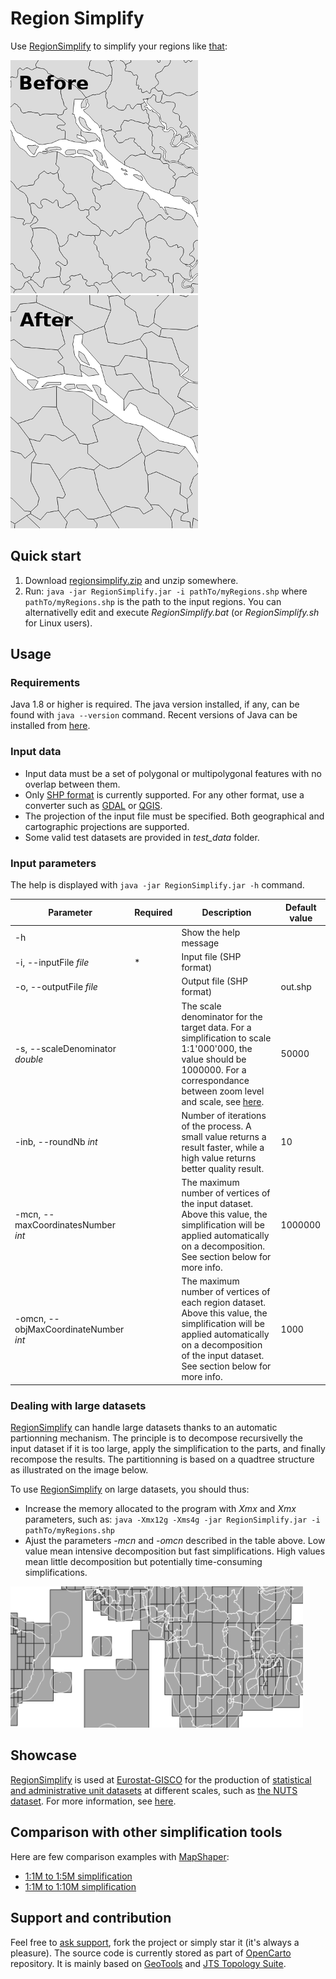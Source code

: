 # Region Simplify

Use [RegionSimplify](README.md) to simplify your regions like [that](resources/ex_lbl.gif?raw=true):

[![Before](resources/ini_.png)](resources/ex_lbl.gif?raw=true) [![After](resources/fin_5M_.png)](resources/ex_lbl.gif?raw=true)

## Quick start

1. Download [regionsimplify.zip](releases/regionsimplify-1.3.1.zip?raw=true) and unzip somewhere.
2. Run: `java -jar RegionSimplify.jar -i pathTo/myRegions.shp` where `pathTo/myRegions.shp` is the path to the input regions. You can alternativelly edit and execute *RegionSimplify.bat* (or *RegionSimplify.sh* for Linux users).

## Usage

### Requirements

Java 1.8 or higher is required. The java version installed, if any, can be found with `java --version` command. Recent versions of Java can be installed from [here](https://www.java.com/).

### Input data

* Input data must be a set of polygonal or multipolygonal features with no overlap between them.
* Only [SHP format](https://en.wikipedia.org/wiki/Shapefile) is currently supported. For any other format, use a converter such as [GDAL](http://www.gdal.org/) or [QGIS](https://www.qgis.org/).
* The projection of the input file must be specified. Both geographical and cartographic projections are supported.
* Some valid test datasets are provided in *test_data* folder.

### Input parameters

The help is displayed with `java -jar RegionSimplify.jar -h` command.

| Parameter | Required | Description | Default value |
| ------------- | ------------- |-------------| ------|
| -h | | Show the help message |  |
| -i, --inputFile *file* | * | Input file (SHP format) | |
| -o, --outputFile *file* | | Output file (SHP format) | out.shp |
| -s, --scaleDenominator *double* || The scale denominator for the target data. For a simplification to scale 1:1'000'000, the value should be 1000000. For a correspondance between zoom level and scale, see [here](https://gis.stackexchange.com/questions/7430/what-ratio-scales-do-google-maps-zoom-levels-correspond-to). | 50000|
| -inb, --roundNb *int* || Number of iterations of the process. A small value returns a result faster, while a high value returns better quality result. | 10 |
| -mcn, --maxCoordinatesNumber *int* || The maximum number of vertices of the input dataset. Above this value, the simplification will be applied automatically on a decomposition. See section below for more info. | 1000000 |
| -omcn, --objMaxCoordinateNumber *int* || The maximum number of vertices of each region dataset. Above this value, the simplification will be applied automatically on a decomposition of the input dataset. See section below for more info. | 1000 |

### Dealing with large datasets

[RegionSimplify](README.md) can handle large datasets thanks to an automatic partionning mechanism. The principle is to decompose recursivelly the input dataset if it is too large, apply the simplification to the parts, and finally recompose the results. The partitionning is based on a quadtree structure as illustrated on the image below.

To use [RegionSimplify](README.md) on large datasets, you should thus:
* Increase the memory allocated to the program with *Xmx* and *Xmx* parameters, such as: `java -Xmx12g -Xms4g -jar RegionSimplify.jar -i pathTo/myRegions.shp`
* Ajust the parameters *-mcn* and *-omcn* described in the table above. Low value mean intensive decomposition but fast simplifications. High values mean little decomposition but potentially time-consuming simplifications.

[![Partitionning](resources/parti_small.png)](resources/parti.png?raw=true)

## Showcase

[RegionSimplify](README.md) is used at [Eurostat-GISCO](http://ec.europa.eu/eurostat/web/gisco) for the production of [statistical and administrative unit datasets](http://ec.europa.eu/eurostat/web/gisco/geodata/reference-data/administrative-units-statistical-units) at different scales, such as [the NUTS dataset](http://ec.europa.eu/eurostat/web/gisco/geodata/reference-data/administrative-units-statistical-units/nuts). For more information, see [here](resources/gen_eurostat.pdf).

## Comparison with other simplification tools

Here are few comparison examples with [MapShaper](http://mapshaper.org/):
* [1:1M to 1:5M simplification](resources/comp/ms_5M.gif?raw=true)
* [1:1M to 1:10M simplification](resources/comp/ms_10M.gif?raw=true)

## Support and contribution

Feel free to [ask support](https://github.com/eurostat/EuroGen/issues/new), fork the project or simply star it (it's always a pleasure). The source code is currently stored as part of [OpenCarto](https://github.com/jgaffuri/OpenCarto) repository. It is mainly based on [GeoTools](http://www.geotools.org/) and [JTS Topology Suite](https://locationtech.github.io/jts/).

<TODO describe principles. Start with transformation algorithms. Describe engine quickly.>
<TODO show comparisons with others. RS can handle intersection conflicts. preserve islands. ammalgamation. preserve all units>
<TODO make file chooser parameter config file>
<TODO Publish topology checker and topology corrector>
